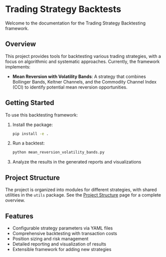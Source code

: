# Trading Strategy Backtests

Welcome to the documentation for the Trading Strategy Backtesting framework.

## Overview

This project provides tools for backtesting various trading strategies, with a focus on algorithmic and systematic approaches. Currently, the framework implements:

- **Mean Reversion with Volatility Bands**: A strategy that combines Bollinger Bands, Keltner Channels, and the Commodity Channel Index (CCI) to identify potential mean reversion opportunities.

## Getting Started

To use this backtesting framework:

1. Install the package:
   ```bash
   pip install -e .
   ```

2. Run a backtest:
   ```bash
   python mean_reversion_volatility_bands.py
   ```

3. Analyze the results in the generated reports and visualizations

## Project Structure

The project is organized into modules for different strategies, with shared utilities in the `utils` package. See the [Project Structure](project_structure.md) page for a complete overview.

## Features

- Configurable strategy parameters via YAML files
- Comprehensive backtesting with transaction costs
- Position sizing and risk management
- Detailed reporting and visualization of results
- Extensible framework for adding new strategies